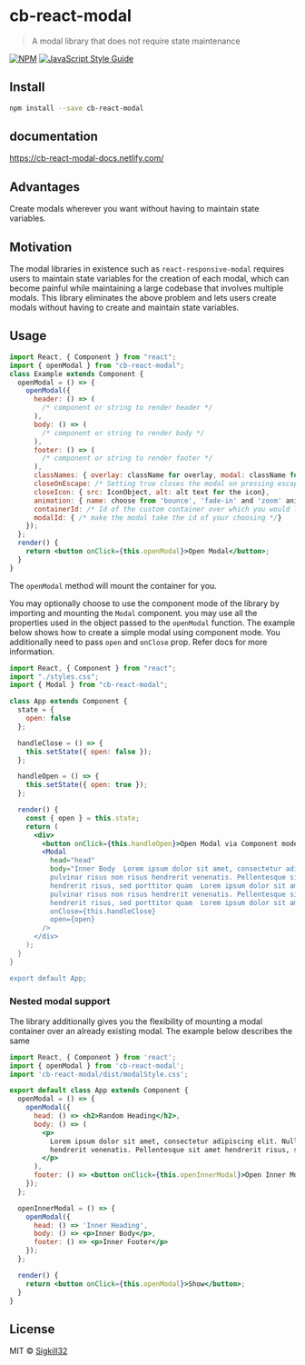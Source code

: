 # cb-react-modal

> A modal library that does not require state maintenance

[![NPM](https://img.shields.io/npm/v/cb-react-modal.svg)](https://www.npmjs.com/package/cb-react-modal) [![JavaScript Style Guide](https://img.shields.io/badge/code_style-standard-brightgreen.svg)](https://standardjs.com)

## Install

```bash
npm install --save cb-react-modal
```

## documentation

https://cb-react-modal-docs.netlify.com/

## Advantages

Create modals wherever you want without having to maintain state variables.

## Motivation

The modal libraries in existence such as `react-responsive-modal` requires users to maintain state variables for the creation of each modal, which can become painful while maintaining a large codebase that involves multiple modals. This library eliminates the above problem and lets users create modals without having to create and maintain state variables.

## Usage

```jsx
import React, { Component } from "react";
import { openModal } from "cb-react-modal";
class Example extends Component {
  openModal = () => {
    openModal({
      header: () => (
        /* component or string to render header */
      ),
      body: () => (
        /* component or string to render body */
      ),
      footer: () => (
        /* component or string to render footer */
      ),
      classNames: { overlay: className for overlay, modal: className for the modal, closeIcon: className for close icon},
      closeOnEscape: /* Setting true closes the modal on pressing escape key setting false does the opposite (Optional)*/,
      closeIcon: { src: IconObject, alt: alt text for the icon},
      animation: { name: choose from 'bounce', 'fade-in' and 'zoom' animation, duration: 'animationDuration'},
      containerId: /* Id of the custom container over which you would like the modal to be mounted */
      modalId: { /* make the modal take the id of your choosing */}
    });
  };
  render() {
    return <button onClick={this.openModal}>Open Modal</button>;
  }
}
```

The `openModal` method will mount the container for you.

You may optionally choose to use the component mode of the library by importing and mounting the `Modal` component. you may use all the properties used in the object passed to the `openModal` function. The example below shows how to create a simple modal using component mode. You additionally need to pass `open` and `onClose` prop. Refer docs for more information.

```jsx
import React, { Component } from "react";
import "./styles.css";
import { Modal } from "cb-react-modal";

class App extends Component {
  state = {
    open: false
  };

  handleClose = () => {
    this.setState({ open: false });
  };

  handleOpen = () => {
    this.setState({ open: true });
  };

  render() {
    const { open } = this.state;
    return (
      <div>
        <button onClick={this.handleOpen}>Open Modal via Component mode</button>
        <Modal
          head="head"
          body="Inner Body  Lorem ipsum dolor sit amet, consectetur adipiscing elit. Nullam
          pulvinar risus non risus hendrerit venenatis. Pellentesque sit amet
          hendrerit risus, sed porttitor quam  Lorem ipsum dolor sit amet, consectetur adipiscing elit. Nullam
          pulvinar risus non risus hendrerit venenatis. Pellentesque sit amet
          hendrerit risus, sed porttitor quam  Lorem ipsum dolor sit amet, consectetur adipiscing elit.
          onClose={this.handleClose}
          open={open}
        />
      </div>
    );
  }
}

export default App;
```

### Nested modal support

The library additionally gives you the flexibility of mounting a modal container over an already existing modal. The example below describes the same

```jsx
import React, { Component } from 'react';
import { openModal } from 'cb-react-modal';
import 'cb-react-modal/dist/modalStyle.css';

export default class App extends Component {
  openModal = () => {
    openModal({
      head: () => <h2>Random Heading</h2>,
      body: () => (
        <p>
          Lorem ipsum dolor sit amet, consectetur adipiscing elit. Nullam pulvinar risus non risus
          hendrerit venenatis. Pellentesque sit amet hendrerit risus, sed porttitor quam.
        </p>
      ),
      footer: () => <button onClick={this.openInnerModal}>Open Inner Modal</button>
    });
  };

  openInnerModal = () => {
    openModal({
      head: () => 'Inner Heading',
      body: () => <p>Inner Body</p>,
      footer: () => <p>Inner Footer</p>
    });
  };

  render() {
    return <button onClick={this.openModal}>Show</button>;
  }
}
```

## License

MIT © [Sigkill32](https://github.com/Sigkill32)
